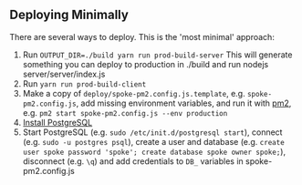 ## Deploying Minimally

There are several ways to deploy. This is the 'most minimal' approach:

1. Run `OUTPUT_DIR=./build yarn run prod-build-server`
   This will generate something you can deploy to production in ./build and run nodejs server/server/index.js
2. Run `yarn run prod-build-client`
3. Make a copy of `deploy/spoke-pm2.config.js.template`, e.g. `spoke-pm2.config.js`, add missing environment variables, and run it with [pm2](https://www.npmjs.com/package/pm2), e.g. `pm2 start spoke-pm2.config.js --env production`
4. [Install PostgreSQL](https://wiki.postgresql.org/wiki/Detailed_installation_guides)
5. Start PostgreSQL (e.g. `sudo /etc/init.d/postgresql start`), connect (e.g. `sudo -u postgres psql`), create a user and database (e.g. `create user spoke password 'spoke'; create database spoke owner spoke;`), disconnect (e.g. `\q`) and add credentials to `DB_` variables in spoke-pm2.config.js
